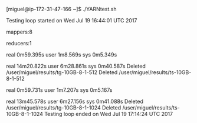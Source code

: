[miguel@ip-172-31-47-166 ~]$ ./YARNtest.sh

Testing loop started on Wed Jul 19 16:44:01 UTC 2017

mappers:8

reducers:1

real    0m59.395s
user    1m8.569s
sys     0m5.349s


real    14m20.822s
user    6m28.861s
sys     0m40.587s
Deleted /user/miguel/results/tg-10GB-8-1-512
Deleted /user/miguel/results/ts-10GB-8-1-512

real    0m59.731s
user    1m7.207s
sys     0m5.167s

real    13m45.578s
user    6m27.156s
sys     0m41.088s
Deleted /user/miguel/results/tg-10GB-8-1-1024
Deleted /user/miguel/results/ts-10GB-8-1-1024
Testing loop ended on Wed Jul 19 17:14:24 UTC 2017

